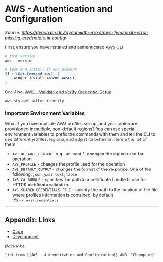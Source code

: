 # AWS - Authentication and Configuration

*Source: https://dynobase.dev/dynamodb-errors/aws-dynamodb-error-missing-credentials-in-config/*

First, ensure you have installed and authenticated [AWS CLI](../../../../3-Resources/Tools/Developer%20Tools/Cloud%20Services/AWS/AWS%20CLI.md):

````powershell
# test version
aws --version

# test and install if not present
If (!(Get-Command aws)) {
	winget install Amazon.AWSCLI
}
````

See Also: [AWS - Validate and Verify Credential Setup](AWS%20-%20Validate%20and%20Verify%20Credential%20Setup.md):

````powershell
aws sts get-caller-identity
````

### Important Environment Variables

What if you have multiple AWS profiles set up, and your tables are provisioned in multiple, non-default regions? You can use special environment variables to prefix the commands with them and tell the CLI to use different profiles, regions, and adjust its behavior. Here's the list of them:

* `AWS_DEFAULT_REGION` - e.g. \`us-east-1, changes the region used for operation
* `AWS_PROFILE` - changes the profile used for the operation
* `AWS_DEFAULT_OUTPUT` - changes the format of the response. One of the following: `json`, `yaml`, `text`, `table`
* `AWS_CA_BUNDLE` - specifies the path to a certificate bundle to use for HTTPS certificate validation.
* `AWS_SHARED_CREDENTIALS_FILE` - specify the path to the location of the file where profiles information is contained, by default it's `~/.aws/credentials`

---

## Appendix: Links

* [Code](../../Code.md)
* [Development](../../../MOCs/Development.md)

*Backlinks:*

````dataview
list from [[AWS - Authentication and Configuration]] AND -"Changelog"
````

